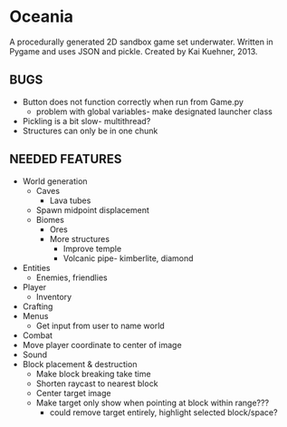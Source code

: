 Oceania
==
A procedurally generated 2D sandbox game set underwater.
Written in Pygame and uses JSON and pickle.
Created by Kai Kuehner, 2013.

BUGS
--
 - Button does not function correctly when run from Game.py
     - problem with global variables- make designated launcher class
 - Pickling is a bit slow- multithread?
 - Structures can only be in one chunk

NEEDED FEATURES
--
 - World generation
     - Caves
         - Lava tubes
     - Spawn midpoint displacement
     - Biomes
         - Ores
         - More structures
             - Improve temple
             - Volcanic pipe- kimberlite, diamond
 - Entities
     - Enemies, friendlies
 - Player
     - Inventory
 - Crafting
 - Menus
     - Get input from user to name world
 - Combat
 - Move player coordinate to center of image
 - Sound
 - Block placement & destruction
     - Make block breaking take time
     - Shorten raycast to nearest block
     - Center target image
     - Make target only show when pointing at block within range???
         - could remove target entirely, highlight selected block/space?